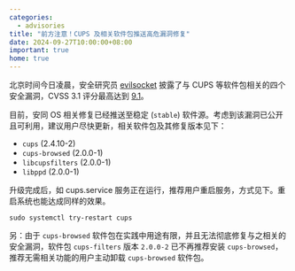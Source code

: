 ```yaml
---
categories:
  - advisories
title: "前方注意！CUPS 及相关软件包推送高危漏洞修复"
date: 2024-09-27T10:00:00+08:00
important: true
home: true
---
```


北京时间今日凌晨，安全研究员 [evilsocket](https://www.evilsocket.net/2024/09/26/Attacking-UNIX-systems-via-CUPS-Part-I/) 披露了与 CUPS 等软件包相关的四个安全漏洞，CVSS 3.1 评分最高达到 [9.1](https://www.cve.org/CVERecord?id=CVE-2024-47177)。

目前，安同 OS 相关修复已经推送至稳定 (`stable`) 软件源。考虑到该漏洞已公开且可利用，建议用户尽快更新，相关软件包及其修复版本见下：

- `cups` (2.4.10-2)
- `cups-browsed` (2.0.0-1)
- `libcupsfilters` (2.0.0-1)
- `libppd` (2.0.0-1)

升级完成后，如 cups.service 服务正在运行，推荐用户重启服务，方式见下。重启系统也能达成同样的效果。

```
sudo systemctl try-restart cups
```

另：由于 `cups-browsed` 软件包在实践中用途有限，并且无法彻底修复与之相关的安全漏洞，软件包 `cups-filters` 版本 `2.0.0-2` 已不再推荐安装 `cups-browsed`，推荐无需相关功能的用户主动卸载 `cups-browsed` 软件包。
